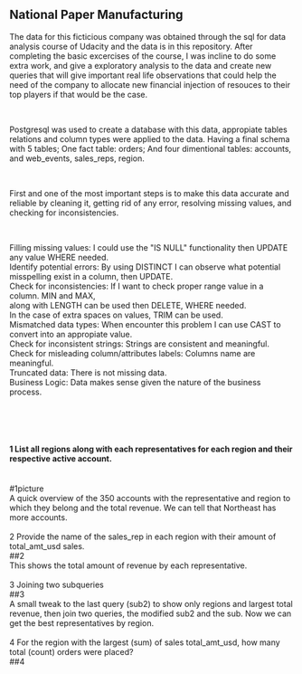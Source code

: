 ## National Paper Manufacturing
The data for this ficticious company was obtained through the sql for data analysis course of Udacity and the data is in this repository. After completing the basic excercises of the course, I was incline to do some extra work, and give a exploratory analysis to the data and create new queries that will give important real life observations that could help the need of the company to allocate new financial injection of resouces to their top players if that would be the case.

<br>

Postgresql was used to create a database with this data, appropiate tables relations and column types were applied to the data. Having a final schema with 5 tables; One fact table: orders; And four dimentional tables: accounts, and  web_events, sales_reps, region.

<br>

First and one of the most important steps is to make this data accurate and reliable by cleaning it, getting rid of any error, resolving missing values, and checking for inconsistencies.

<br>

Filling missing values: I could use the "IS NULL" functionality then UPDATE any value WHERE needed. <br>
Identify potential errors: By using DISTINCT I can observe what potential misspelling exist in a column, then UPDATE. <br>
Check for inconsistencies: If I want to check proper range value in a column. MIN and MAX, <br>
                            along with LENGTH can be used then DELETE, WHERE needed.  <br>
                            In the case of extra spaces on values, TRIM can be used. <br>
Mismatched data types: When encounter this problem I can use CAST to convert into an appropiate value. <br>
Check for inconsistent strings: Strings are consistent and meaningful. <br>
Check for misleading column/attributes labels: Columns name are meaningful. <br>
Truncated data: There is not missing data. <br>
Business Logic: Data makes sense given the nature of the business process. <br>


<br>
<br>
<br>




#### 1  List all regions along with each representatives for each region and their respective active account.
<br>
#1picture
<br>
A quick overview of the 350 accounts with the representative and region to which they belong and the total revenue. We can tell that Northeast has more accounts.
<br>
<br>
2 Provide the name of the sales_rep in each region with their amount of total_amt_usd sales.
<br>
##2
<br>
This shows the total amount of revenue by each representative.
<br>
<br>
3 Joining two subqueries
<br>
##3
<br>
A small tweak to the last query (sub2) to show only regions and largest total revenue, then join two queries, the modified sub2 and the sub. Now we can get the best representatives by region.
<br>
<br>
4 For the region with the largest (sum) of sales total_amt_usd, how many total (count) orders were placed?
<br>
##4
<br>
